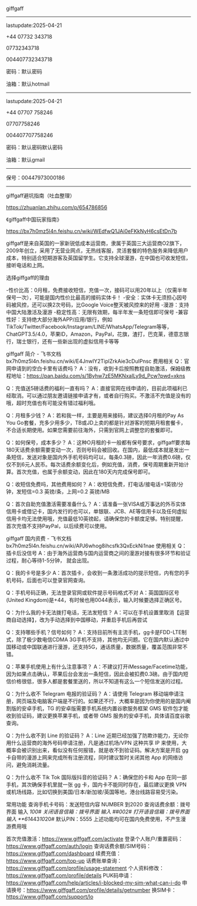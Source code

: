 giffgaff

---

lastupdate:2025-04-21

+44 07732 343718

07732343718

004407732343718

密码：默认密码

油箱：默认hotmail

---

lastupdate:2025-04-21

+44 07707 758246

07707758246

004407707758246

密码：默认密码默认密码

油箱：默认gmail

---

保号：00447973000186

---





giffgaff避坑指南（吐血整理）

https://zhuanlan.zhihu.com/p/654786856

《giffgaff中国玩家指南》

https://bx7h0mz5l4n.feishu.cn/wiki/WEdfwQ1JAi0eFKkNyH6csEtDn7b

giffgaff是来自英国的一家新锐低成本运营商，隶属于英国三大运营商O2旗下，2009年创立，采用了无营业网点，无热线客服，灵活套餐的特色服务来降低用户成本，特别适合短期游客及英国留学生。它支持全球漫游，在中国也可收发短信，接听电话和上网。

选择giffgaff的理由

-性价比高：0月租，免费接收短信，充值一次，接码可以用20年以上（仅需半年保号一次），可能是国内性价比最高的接码实体卡！
-安全：实体卡无须担心因号码被风控，还可以换2次号码，比Google Voice整天被风控来的好用
-漫游：支持中国大陆激活及漫游
-稳定性高：无限有效期，每半年发一条短信即可保号
-兼容性好：支持绝大部分海外APP/应用/银行，例如TikTok/Twitter/Facebook/Instagram/LINE/WhatsApp/Telegram等等，ChatGPT3.5/4.0，苹果ID，Amazon，PayPal，花旗，渣打，巴克莱，德意志银行，瑞士银行，还有一些新出现的虚拟信用卡等等

giffgaff 简介 - 飞书文档
​bx7h0mz5l4n.feishu.cn/wiki/E4JnwIY2TiplZrkAie3cDuIPnsc
费用相关
Q：官网申请到的空白卡里有话费吗？
A：没有，收到卡后按照教程自助激活，保姆级教程地址：https://pan.baidu.com/s/1Byhw7zE5MKNxaILy9d_Pcw?pwd=xkns

Q：充值送5磅话费的福利一直有吗？
A：直接官网在线申请的，目前此项福利已经取消。可以通过朋友邀请链接申请才有，或者自行购买。不激活不充值是没有的哦，超时充值也有可能没有错过福利哦。

Q：月租多少钱？
A：若和我一样，主要是用来接码，建议选择0月租的Pay As You Go套餐，充多少用多少，TB或JD上卖的都是针对游客的短期月租套餐卡，不合适长期使用。如果您需要前往海外，只需到官网上调整您的套餐即可。

Q：如何保号，成本多少？
A：这种O月租的卡一般都有保号要求，giffgaff要求每180天话费余额需要变动一次，否则号码会被回收。在国内，最低成本就是发出一条短信，发送对象是国内外手机号码均可以，每条0.3磅，因此一年消费0.6磅，仅仅不到6元人民币。每次话费余额变化后，例如充值，消费，保号周期重新开始计算。首次充值，也属于余额变动，因此在180天内完成保号即可。

Q：收短信免费吗，其他费用如何？
A：收短信免费，打电话/接电话=1英镑/分钟，发短信=0.3 英镑/条，上网=0.2 英镑/MB

Q：首次自助充值激活需要准备什么？
A：请准备一张VISA或万事达的外币实体信用卡或借记卡，国内发行的也可以，单银联、JCB、AE等信用卡以及任何虚拟信用卡均无法使用哦，充值最低10英镑起，请确保您的卡额度足够。特别提醒，首次充值不支持PayPal，以后续费可以使用。

giffgaff 国内资费 - 飞书文档
​bx7h0mz5l4n.feishu.cn/wiki/APJ6whog8ihcsfk3QxEckNi1nae
使用相关
Q：插卡后没信号
A：由于海外运营商与国内运营商之间的漫游对接有很多环节和验证过程，耐心等待1-5分钟， 就会出现。

Q：我的卡号是多少
A：首次插卡，会收到一条激活成功的提示短信，内有您的手机号码，后面也可以登录官网查询。

Q：手机号码正确，无法登录官网或软件提示号码格式不对
A：英国国际区号(United Kingdom)是+44，有时候也用0044表示，输入时候要选择正确区号。

Q：为什么我的卡无法拨打电话，无法发短信？
A：可以在手机设置里取消【运营商自动选择】，改为手动选择到中国移动，并重启手机后再尝试

Q：支持哪些手机？信号如何？
A：支持目前所有主流手机，gg卡是FDD-LTE制式，除了极少数电信CDMA 3G手机不支持，其他均无问题。它在国内默认通过中国移动或中国联通进行漫游，还支持5G，通话质量，数据质量，覆盖范围非常不错。

Q：苹果手机使用上有什么注意事项？
A：不建议打开iMessage/Facetime功能，因为如果点击确认，苹果后台会发出一条短信，因此会被扣费0.3磅。由于国内短信价格很低，很多人都是套餐里送的，所以不知道有这么一个短信发送的过程。

Q：为什么收不 Telegram 电报的验证码？
A：请使用 Telegram 移动端申请注册，网页端及电脑客户端是不行的。如果还不行，大概率是因为你使用的是国内阉割版的安卓手机，TG 的安卓版需要手机系统内置谷歌服务框架 GMS 软件包才能收到验证码，建议更换苹果手机，或者带 GMS 服务的安卓手机，具体请百度谷歌查询。

Q：为什么收不到 Line 的验证码？
A：Line 近期已经加强了防欺诈能力，无论你用什么运营商的海外号码申请注册，凡是通过机场/VPN 这种共享 IP 来使用，大概率会被识别出来，看似没有任何报错，就是收不到验证码。解决方案是开启 gg 卡自带的漫游上网来完成所有注册流程，同时建议暂时关闭其他 App 的网络访问，避免消耗流量。

Q：为什么收不 Tik Tok 国际版抖音的验证码？
A：确保您的卡和 App 在同一部手机，其次确保手机里就一张 gg 卡，国内卡不能同时存在，最后建议更换 VPN 或机场线路，比如切换到美国/日本/新加坡/英国等地，港台线路容易受污染。

常用功能
查询手机卡号码：发送短信内容 NUMBER 到2020
查询话费余额：拨号界面 输入 *100#
关闭语音信箱：拨号界面 输入 ##002#
打开语音信箱：拨号界面 输入 **61*443*10*20#
默认PIN：5555
上述功能均可在国内免费使用，不产生漫游费用哦

首次充值激活：https://www.giffgaff.com/activate
登录个人账户/重置密码：https://www.giffgaff.com/auth/login
查询话费余额/SIM号码：https://www.giffgaff.com/dashboard
续费充值：https://www.giffgaff.com/top-up
话费账单查询：https://www.giffgaff.com/profile/usage-statement
个人资料修改：https://www.giffgaff.com/profile/details
PUK码申请：https://www.giffgaff.com/help/articles/i-blocked-my-sim-what-can-i-do
申请换号：https://www.giffgaff.com/profile/details/getnumber
换SIM卡：https://www.giffgaff.com/support/lo